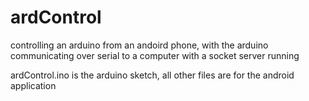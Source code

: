 # ardControl
controlling an arduino from an andoird phone, with the arduino communicating over serial to a computer with a socket server running


ardControl.ino is the arduino sketch, all other files are for the android application
